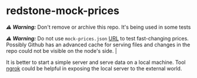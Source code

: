 # redstone-mock-prices

**_:warning: Warning:_** Don't remove or archive this repo. It's being used in some tests

**_:warning: Warning:_**
Do not use `mock-prices.json` [URL](https://raw.githubusercontent.com/redstone-finance/redstone-mock-prices/main/mock-prices.json) to test fast-changing prices. Possibly Github has an advanced cache for serving files and changes in the repo could not be visible on the node's side. |

It is better to start a simple server and serve data on a local machine. Tool [ngrok](https://ngrok.com/) could be helpful in exposing the local server to the external world.
